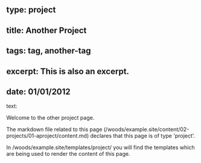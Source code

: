 type: project
----
title: Another Project
----
tags: tag, another-tag
----
excerpt: This is also an excerpt.
----
date: 01/01/2012
----
text:

Welcome to the other project page.

The markdown file related to this page (/woods/example.site/content/02-projects/01-aproject/content.md) declares that this page is of type 'project'.

In /woods/example.site/templates/project/ you will find the templates which are being used to render the content of this page.
